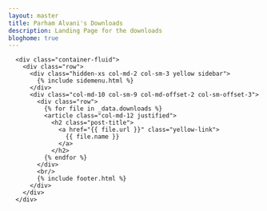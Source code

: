 ```yaml
---
layout: master
title: Parham Alvani's Downloads
description: Landing Page for the downloads
bloghome: true
---
```



      <div class="container-fluid">
        <div class="row">
          <div class="hidden-xs col-md-2 col-sm-3 yellow sidebar">
            {% include sidemenu.html %}
          </div>
          <div class="col-md-10 col-sm-9 col-md-offset-2 col-sm-offset-3">
            <div class="row">
              {% for file in _data.downloads %}
              <article class="col-md-12 justified">
                <h2 class="post-title">
                  <a href="{{ file.url }}" class="yellow-link">
                    {{ file.name }}
                  </a>
                </h2>
              {% endfor %}
            </div>
            <br/>
            {% include footer.html %}
          </div>
        </div>
      </div>
